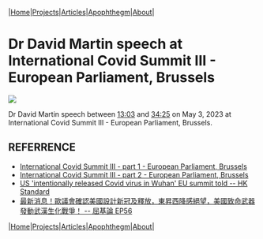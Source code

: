 |[Home](/README.md)|[Projects](/projects.md)|[Articles](/articles.md)|[Apophthegm](/apophthegm.md)|[About](/about.md)|

# Dr David Martin speech at International Covid Summit III - European Parliament, Brussels

[![](https://img.youtube.com/vi/bFLPWWCAHfQ/0.jpg)](https://www.youtube.com/watch?t=783?v=bFLPWWCAHfQ "Dr David Martin speech at International Covid Summit III - Part I - European Parliament, Brussels")

Dr David Martin speech between [13:03](https://youtu.be/bFLPWWCAHfQ?t=783) and [34:25](https://youtu.be/bFLPWWCAHfQ?t=2068) on May 3, 2023 at International Covid Summit III - European Parliament, Brussels.

## REFERRENCE

- [International Covid Summit III - part 1 - European Parliament, Brussels](https://m.youtube.com/watch?v=bFLPWWCAHfQ)  
- [International Covid Summit III - part 2 - European Parliament, Brussels](https://m.youtube.com/watch?v=vJ93mW_sMPo)  
- [US 'intentionally released Covid virus in Wuhan' EU summit told -- HK Standard](https://www.thestandard.com.hk/section-news/section/11/252653/US-'intentionally-released-Covid-virus-in-Wuhan'-EU-summit-told)  
- [最新消息！歐議會確認美國設計新冠及釋放，東昇西降感絕望，美國致命武器發動武漢生化戰爭！ -- 屈基論 EP56](https://youtu.be/Lms0axWA2Ss)  

|[Home](/README.md)|[Projects](/projects.md)|[Articles](/articles.md)|[Apophthegm](/apophthegm.md)|[About](/about.md)|
